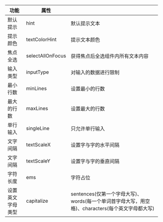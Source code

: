 | 功能 | 属性 | | 
| -- | -- | -- | 
| 默认提示 | hint | 默认提示文本 |
| 提示颜色 | textColorHint | 提示文本颜色 |
| 焦点全选 | selectAllOnFocus|获得焦点后全选组件内所有文本内容 |
| 输入类型 | inputType | 对输入的数据进行限制 |
| 最小行数 | minLines | 设置最小的行数 |
| 最大的行数 | maxLines | 设置最大的行数 |
| 单行输入 | singleLine | 只允许单行输入 | 
| 文字间隔 | textScaleX | 设置字与字的水平间隔 |
| 文字间隔 | textScaleY | 设置字与字的垂直间隔 |
| 字符长度 | ems | 字符占位 |
| 设置英文字母类型 | capitalize | sentences(仅第一个字母大写)、words(每一个单词首字母大写，用空格)、characters(每个英文字母都大写) | 